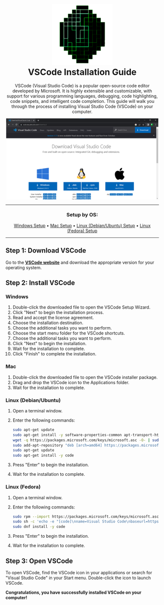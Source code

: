 <h1 align="center">
  <br>
    <a href="https://github.com/justCallMejade/djs-jade2.0">
      <img src="../../md/Images/JadeClient Banner.png" alt="Jade Client" width="200" height="200">
    </a>
  <br>VSCode Installation Guide<br>
</h1>

<p align="center">VSCode (Visual Studio Code) is a popular open-source code editor developed by Microsoft. It is highly extensible and customizable, with support for various programming languages, debugging, code highlighting, code snippets, and intelligent code completion.  This guide will walk you through the process of installing Visual Studio Code (VSCode) on your computer.</p>

<div align="center">
  <a href="https://code.visualstudio.com/download">
    <img src="../Images/VSCode%20Download%20Page.png" alt="VSCode Download Page" width="500">
  </a>
</div>

---

<h3 align="center">Setup by OS:</h3>
<p align="center">
  <a href="#windows">Windows Setup</a> •
  <a href="#mac">Mac Setup</a> •
  <a href="#linux-debianubuntu">Linux (Debian/Ubuntu) Setup</a> •
  <a href="#linux-fedora">Linux (Fedora) Setup</a>
</p>

---

## **Step 1: Download VSCode**

Go to the **[VSCode website](https://code.visualstudio.com/download)** and download the appropriate version for your operating system.

## **Step 2: Install VSCode**

### Windows

1. Double-click the downloaded file to open the VSCode Setup Wizard.
2. Click "Next" to begin the installation process.
3. Read and accept the license agreement.
4. Choose the installation destination.
5. Choose the additional tasks you want to perform.
6. Choose the start menu folder for the VSCode shortcuts.
7. Choose the additional tasks you want to perform.
8. Click "Next" to begin the installation.
9. Wait for the installation to complete.
10. Click "Finish" to complete the installation.

### Mac

1. Double-click the downloaded file to open the VSCode installer package.
2. Drag and drop the VSCode icon to the Applications folder.
3. Wait for the installation to complete.

### Linux (Debian/Ubuntu)

1. Open a terminal window.
2. Enter the following commands:

    ```bash
    sudo apt-get update
    sudo apt-get install -y software-properties-common apt-transport-https wget
    wget -q https://packages.microsoft.com/keys/microsoft.asc -O- | sudo apt-key add -
    sudo add-apt-repository "deb [arch=amd64] https://packages.microsoft.com/repos/vscode stable main"
    sudo apt-get update
    sudo apt-get install -y code
    ```

3. Press "Enter" to begin the installation.
4. Wait for the installation to complete.

### Linux (Fedora)

1. Open a terminal window.
2. Enter the following commands:

    ```bash
    sudo rpm --import https://packages.microsoft.com/keys/microsoft.asc
    sudo sh -c 'echo -e "[code]\nname=Visual Studio Code\nbaseurl=https://packages.microsoft.com/yumrepos/vscode\nenabled=1\ngpgcheck=1\ngpgkey=https://packages.microsoft.com/keys/microsoft.asc" > /etc/yum.repos.d/vscode.repo'
    sudo dnf install -y code
    ```

3. Press "Enter" to begin the installation.
4. Wait for the installation to complete.

## **Step 3: Open VSCode**

To open VSCode, find the VSCode icon in your applications or search for "Visual Studio Code" in your Start menu. Double-click the icon to launch VSCode.

**Congratulations, you have successfully installed VSCode on your computer!**

